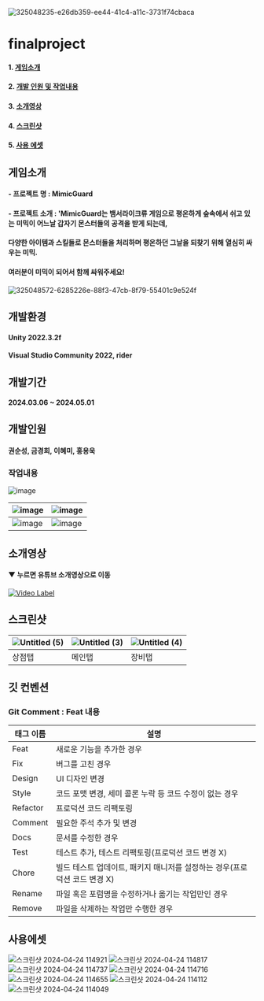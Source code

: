 ![325048235-e26db359-ee44-41c4-a11c-3731f74cbaca](https://github.com/rtanunity3/finalproject/assets/58840397/7316aca4-9f3b-4102-b799-6c6a08e96b2d)

# finalproject
#### 1. [게임소개](#게임소개)
#### 2. [개발 인원 및 작업내용](#개발인원)
#### 3. [소개영상](#소개영상)
#### 4. [스크린샷](#스크린샷)
#### 5. [사용 에셋](#사용에셋)

## 게임소개
#### - 프로젝트 명 : MimicGuard
#### - 프로젝트 소개 : 'MimicGuard는 뱀서라이크류 게임으로 평온하게 숲속에서 쉬고 있는 미믹이 어느날 갑자기 몬스터들의 공격을 받게 되는데,
####   다양한 아이템과 스킬들로 몬스터들을 처리하며 평온하던 그날을 되찾기 위해 열심히 싸우는 미믹.
####   여러분이 미믹이 되어서 함께 싸워주세요!

![325048572-6285226e-88f3-47cb-8f79-55401c9e524f](https://github.com/rtanunity3/finalproject/assets/58840397/a0a554cb-3b54-4de5-adb8-1f10663e8baf)


## 개발환경
#### Unity 2022.3.2f  
#### Visual Studio Community 2022, rider

## 개발기간
#### 2024.03.06 ~ 2024.05.01

## 개발인원
#### 권순성, 금경희, 이혜미, 홍용욱

### 작업내용
![image](https://github.com/rtanunity3/finalproject/assets/58840397/d9ebb534-ad0d-46db-b9f5-3fc15bdcd5b8)


| ![image](https://github.com/rtanunity3/finalproject/assets/58840397/07685b0a-ec20-41e2-ace8-ac509dc3c477) | ![image](https://github.com/rtanunity3/finalproject/assets/58840397/2878fc8c-c45c-4f13-8897-9b2a657d2a5e) |
|--- | --- |
| ![image](https://github.com/rtanunity3/finalproject/assets/58840397/4a53bb8c-ccac-4629-aae8-befb09fbdf8d) | ![image](https://github.com/rtanunity3/finalproject/assets/58840397/c0ab768a-940c-48b6-bbb3-3bcac705c6c3) |


## 소개영상

#### ▼ 누르면 유튜브 소개영상으로 이동
[![Video Label](https://github.com/rtanunity3/finalproject/assets/58840397/b7919ae3-dca9-485e-b17a-34f8c8be90fa)](https://www.youtube.com/watch?v=gs_Sk6kalQU)

## 스크린샷
| ![Untitled (5)](https://github.com/rtanunity3/finalproject/assets/58840397/2e75ca6a-8057-461c-aec1-512fcbc8ff36) | ![Untitled (3)](https://github.com/rtanunity3/finalproject/assets/58840397/6d6fbce3-937c-4963-8441-ba1abf059f62) | ![Untitled (4)](https://github.com/rtanunity3/finalproject/assets/58840397/f887b84f-8027-4532-a631-a00c9a3ab0ee) |
| --- | --- | --- |
| 상점탭 | 메인탭 | 장비탭 |

## 깃 컨벤션
### Git Comment : Feat 내용

| 태그 이름 | 설명 |
| --- | --- |
| Feat | 새로운 기능을 추가한 경우 |
| Fix | 버그를 고친 경우 |
| Design | UI 디자인 변경 |
| Style | 코드 포맷 변경, 세미 콜론 누락 등 코드 수정이 없는 경우 |
| Refactor | 프로덕션 코드 리팩토링 |
| Comment | 필요한 주석 추가 및 변경 |
| Docs | 문서를 수정한 경우 |
| Test | 테스트 추가, 테스트 리팩토링(프로덕션 코드 변경 X) |
| Chore | 빌드 테스트 업데이트, 패키지 매니저를 설정하는 경우(프로덕션 코드 변경 X) |
| Rename | 파일 혹은 포럼명을 수정하거나 옮기는 작업만인 경우 |
| Remove | 파일을 삭제하는 작업만 수행한 경우 |


## 사용에셋
![스크린샷 2024-04-24 114921](https://github.com/rtanunity3/finalproject/assets/58840397/bc8de840-c44e-4d1b-b3b9-c0b5e85c06e4)
![스크린샷 2024-04-24 114817](https://github.com/rtanunity3/finalproject/assets/58840397/b10a7278-4a9b-40b9-9ec4-fb7eea7e013e)
![스크린샷 2024-04-24 114737](https://github.com/rtanunity3/finalproject/assets/58840397/3fa2abcc-4ab4-4c62-98e2-42b402dcba20)
![스크린샷 2024-04-24 114716](https://github.com/rtanunity3/finalproject/assets/58840397/e4f7eaed-3e04-4310-9b23-9d9e9e4e3323)
![스크린샷 2024-04-24 114655](https://github.com/rtanunity3/finalproject/assets/58840397/ad98e725-e794-4b8b-8bc2-80126271494f)
![스크린샷 2024-04-24 114112](https://github.com/rtanunity3/finalproject/assets/58840397/ac897e3c-ec0f-4d5a-bc65-eaaf0b28f188)
![스크린샷 2024-04-24 114049](https://github.com/rtanunity3/finalproject/assets/58840397/916bf0d3-0faa-400d-98d7-dd886b18ec56)

